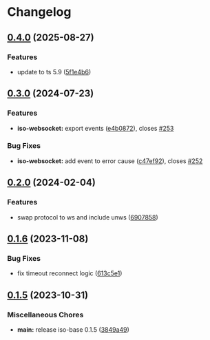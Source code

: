 # Changelog

## [0.4.0](https://github.com/hugomrdias/iso-repo/compare/iso-websocket-v0.3.0...iso-websocket-v0.4.0) (2025-08-27)


### Features

* update to ts 5.9 ([5f1e4b6](https://github.com/hugomrdias/iso-repo/commit/5f1e4b6bb7c70a15b5a6d34d34f109db004115da))

## [0.3.0](https://github.com/hugomrdias/iso-repo/compare/iso-websocket-v0.2.0...iso-websocket-v0.3.0) (2024-07-23)


### Features

* **iso-websocket:** export events ([e4b0872](https://github.com/hugomrdias/iso-repo/commit/e4b08728a84675b85ff1ea8c157848c1c3264ada)), closes [#253](https://github.com/hugomrdias/iso-repo/issues/253)


### Bug Fixes

* **iso-websocket:** add event to error cause ([c47ef92](https://github.com/hugomrdias/iso-repo/commit/c47ef92c6c43fd663ca961166b1c040e6d748b52)), closes [#252](https://github.com/hugomrdias/iso-repo/issues/252)

## [0.2.0](https://github.com/hugomrdias/iso-repo/compare/iso-websocket-v0.1.6...iso-websocket-v0.2.0) (2024-02-04)


### Features

* swap protocol to ws and include unws ([6907858](https://github.com/hugomrdias/iso-repo/commit/6907858a9b0de7fe45921ea07c0d9401f6776e74))

## [0.1.6](https://github.com/hugomrdias/iso-repo/compare/iso-websocket-v0.1.5...iso-websocket-v0.1.6) (2023-11-08)


### Bug Fixes

* fix timeout reconnect logic ([613c5e1](https://github.com/hugomrdias/iso-repo/commit/613c5e1d6826883976622cc5444046e1248708ca))

## [0.1.5](https://github.com/hugomrdias/iso-repo/compare/iso-websocket-v0.0.1...iso-websocket-v0.1.5) (2023-10-31)


### Miscellaneous Chores

* **main:** release iso-base 0.1.5 ([3849a49](https://github.com/hugomrdias/iso-repo/commit/3849a49eb867fbdaf3ed95173144b448d4a42f4c))

